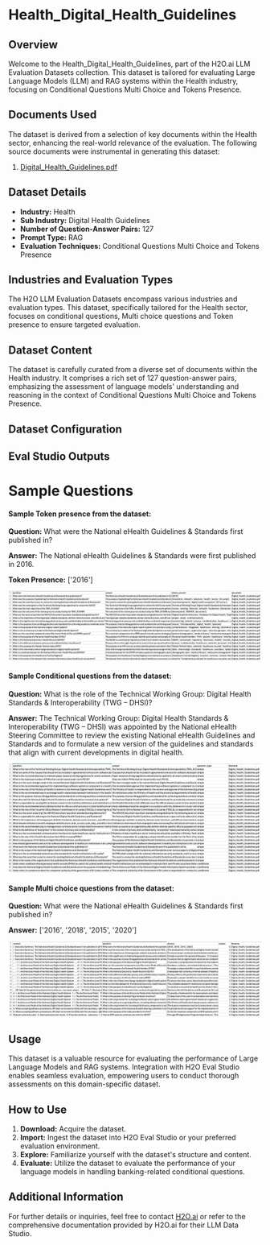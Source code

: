 # Health_Digital_Health_Guidelines

## Overview
Welcome to the Health_Digital_Health_Guidelines, part of the H2O.ai LLM Evaluation Datasets collection. This dataset is tailored for evaluating Large Language Models (LLM) and RAG systems within the Health industry, focusing on Conditional Questions Multi Choice and Tokens Presence.

## Documents Used
The dataset is derived from a selection of key documents within the Health sector, enhancing the real-world relevance of the evaluation. The following source documents were instrumental in generating this dataset:
1. [Digital_Health_Guidelines.pdf](https://github.com/h2oai/h2o-evals/blob/main/catalog/Health_Digital_Health_Guidelines/used_documents/Digital_Health_Guidelines.pdf)

## Dataset Details
- **Industry:** Health
- **Sub Industry:** Digital Health Guidelines
- **Number of Question-Answer Pairs:** 127
- **Prompt Type:** RAG
- **Evaluation Techniques:** Conditional Questions Multi Choice and Tokens Presence

## Industries and Evaluation Types
The H2O LLM Evaluation Datasets encompass various industries and evaluation types. This dataset, specifically tailored for the Health sector, focuses on conditional questions, Multi choice questions and Token presence to ensure targeted evaluation.

## Dataset Content
The dataset is carefully curated from a diverse set of documents within the Health industry. It comprises a rich set of 127 question-answer pairs, emphasizing the assessment of language models' understanding and reasoning in the context of Conditional Questions Multi Choice and Tokens Presence.

## Dataset Configuration

## Eval Studio Outputs

# Sample Questions

#### Sample Token presence from the dataset:

**Question:** What were the National eHealth Guidelines & Standards first published in?

**Answer:** The National eHealth Guidelines & Standards were first published in 2016.

**Token Presence:** ['2016']

![token_presence_image](https://github.com/h2oai/h2o-evals/blob/main/catalog/Health_Digital_Health_Guidelines/screenshots/tokens_present.png)

#### Sample Conditional questions from the dataset:

**Question:** What is the role of the Technical Working Group: Digital Health Standards & Interoperability (TWG – DHSI)?

**Answer:** The Technical Working Group: Digital Health Standards & Interoperability (TWG – DHSI) was appointed by the National eHealth Steering Committee to review the existing National eHealth Guidelines and Standards and to formulate a new version of the guidelines and standards that align with current developments in digital health.

![conditional_question_image](https://github.com/h2oai/h2o-evals/blob/main/catalog/Health_Digital_Health_Guidelines/screenshots/question_type.png)

#### Sample Multi choice questions from the dataset:

**Question:** What were the National eHealth Guidelines & Standards first published in?

**Answer:** ['2016', '2018', '2015', '2020']

![multi_choice_question_image](https://github.com/h2oai/h2o-evals/blob/main/catalog/Health_Digital_Health_Guidelines/screenshots/multi_choice.png)

## Usage

This dataset is a valuable resource for evaluating the performance of Large Language Models and RAG systems. Integration with H2O Eval Studio enables seamless evaluation, empowering users to conduct thorough assessments on this domain-specific dataset.

## How to Use

1. **Download:** Acquire the dataset.
2. **Import:** Ingest the dataset into H2O Eval Studio or your preferred evaluation environment.
3. **Explore:** Familiarize yourself with the dataset's structure and content.
4. **Evaluate:** Utilize the dataset to evaluate the performance of your language models in handling banking-related conditional questions.

## Additional Information

For further details or inquiries, feel free to contact [H2O.ai](https://www.h2o.ai/) or refer to the comprehensive documentation provided by H2O.ai for their LLM Data Studio.

